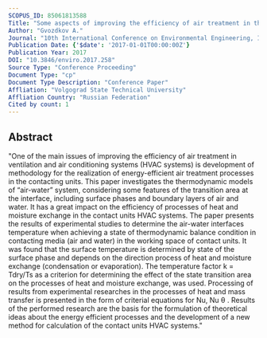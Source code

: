 ```yaml
---
SCOPUS_ID: 85061813588
Title: "Some aspects of improving the efficiency of air treatment in the contact units of HVAC systems"
Author: "Gvozdkov A."
Journal: "10th International Conference on Environmental Engineering, ICEE 2017"
Publication Date: {'$date': '2017-01-01T00:00:00Z'}
Publication Year: 2017
DOI: "10.3846/enviro.2017.258"
Source Type: "Conference Proceeding"
Document Type: "cp"
Document Type Description: "Conference Paper"
Affliation: "Volgograd State Technical University"
Affliation Country: "Russian Federation"
Cited by count: 1
---
```


## Abstract
"One of the main issues of improving the efficiency of air treatment in ventilation and air conditioning systems (HVAC systems) is development of methodology for the realization of energy-efficient air treatment processes in the contacting units. This paper investigates the thermodynamic models of “air-water” system, considering some features of the transition area at the interface, including surface phases and boundary layers of air and water. It has a great impact on the efficiency of processes of heat and moisture exchange in the contact units HVAC systems. The paper presents the results of experimental studies to determine the air-water interfaces temperature when achieving a state of thermodynamic balance condition in contacting media (air and water) in the working space of contact units. It was found that the surface temperature is determined by state of the surface phase and depends on the direction process of heat and moisture exchange (condensation or evaporation). The temperature factor k = Tdry/Ts as a criterion for determining the effect of the state transition area on the processes of heat and moisture exchange, was used. Processing of results from experimental researches in the processes of heat and mass transfer is presented in the form of criterial equations for Nu, Nu θ . Results of the performed research are the basis for the formulation of theoretical ideas about the energy efficient processes and the development of a new method for calculation of the contact units HVAC systems."
